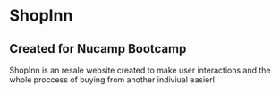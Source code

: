 # ShopInn
## Created for Nucamp Bootcamp

ShopInn is an resale website created to make user interactions and the whole proccess of buying from another indiviual easier!
